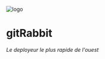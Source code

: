 ![logo](https://git.iglou.eu/Laboratory/gitRabbit/raw/branch/master/gitRabbit.svg)

# gitRabbit
*Le deployeur le plus rapide de l'ouest*

